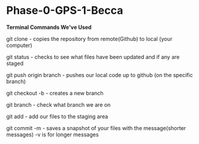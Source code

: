 # Phase-0-GPS-1-Becca

**Terminal Commands We've Used**

git clone - copies the repository from remote(Github) to local (your computer)

git status - checks to see what files have been updated and if any are staged

git push origin branch - pushes our local code up to github (on the specific branch)

git checkout -b - creates a new branch

git branch - check what branch we are on

git add - add our files to the staging area

git commit -m  - saves a snapshot of your files with the message(shorter messages) -v is for longer messages

